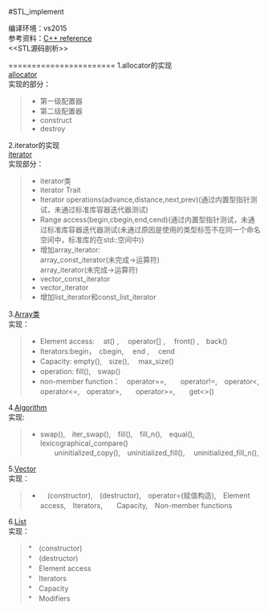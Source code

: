 #STL_implement

编译环境：vs2015 <br>
参考资料：[C++ reference](http://en.cppreference.com/w/)<br>
          \<\<STL源码剖析\>\><br>

=======================
1.allocator的实现<br>
[allocator](https://github.com/scottdwdwdw/STL_implement/tree/master/allocator)<br>
实现的部分：<br>
>* 第一级配置器<br>
>* 第二级配置器<br>
>* construct<br>
>* destroy<br>


2.iterator的实现<br>
[iterator](https://github.com/scottdwdwdw/STL_implement/tree/master/iterator)<br>
实现部分：<br>
>* iterator类<br>
>* iterator Trait<br>
>* Iterator operations(advance,distance,next,prev)(通过内置型指针测试，未通过标准库容器迭代器测试)<br>
>* Range access(begin,cbegin,end,cend)(通过内置型指针测试，未通过标准库容器迭代器测试(未通过原因是使用的类型标签不在同一个命名空间中，标准库的在std::空间中))<br>
>* 增加array_iterator:<br>
          array_const_iterator(未完成->运算符)<br>
          array_iterator(未完成->运算符)<br>
>* vector_const_iterator<br>
>* vector_iterator<br>
>* 增加list_iterator和const_list_iterator<br>

         

3.[Array类](https://github.com/scottdwdwdw/STL_implement/tree/master/array)<br>
实现：<br>
>* Element access: 　at() , 　operator[] ,　 front() ,　back() <br>
>* Iterators:begin，　cbegin, 　end , 　cend  <br>
>* Capacity: empty(),　size(), 　max_size()<br>
>* operation: fill(),　swap()<br>
>* non-member function：　operator==,　　operator!=,　operator<,　operator<=,　operator>,　　operator>=,　　get<>()<br>

4.[Algorithm](https://github.com/scottdwdwdw/STL_implement/blob/master/Algorithm/Algorithm.h)<br>
实现:
<br>
>* swap(),　iter_swap(),　fill(),　fill_n(),　equal(),　lexicographical_compare()<br>
　　uninitialized_copy(),　uninitialized_fill(), 　uninitialized_fill_n(),　

5.[Vector](https://github.com/scottdwdwdw/STL_implement/blob/master/vector/Vector.h)<br>
实现：<br>
>* 　(constructor),　(destructor),　operator=(赋值构造),　Element access,　Iterators,　　Capacity,　Non-member functions

6.[List](https://github.com/scottdwdwdw/STL/blob/master/List/List.h)<br>
实现：<br>
>*　(constructor)<br>
>*　(destructor)<br>
>*　Element access<br>
>*　Iterators<br>
>*　Capacity<br>
>*　Modifiers<br>
